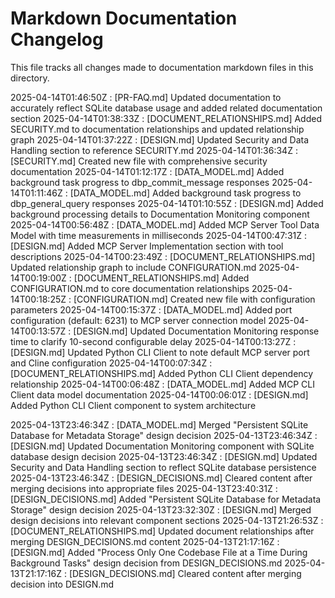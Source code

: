 # Markdown Documentation Changelog

This file tracks all changes made to documentation markdown files in this directory.

2025-04-14T01:46:50Z : [PR-FAQ.md] Updated documentation to accurately reflect SQLite database usage and added related documentation section
2025-04-14T01:38:33Z : [DOCUMENT_RELATIONSHIPS.md] Added SECURITY.md to documentation relationships and updated relationship graph
2025-04-14T01:37:22Z : [DESIGN.md] Updated Security and Data Handling section to reference SECURITY.md
2025-04-14T01:36:34Z : [SECURITY.md] Created new file with comprehensive security documentation
2025-04-14T01:12:17Z : [DATA_MODEL.md] Added background task progress to dbp_commit_message responses
2025-04-14T01:11:46Z : [DATA_MODEL.md] Added background task progress to dbp_general_query responses
2025-04-14T01:10:55Z : [DESIGN.md] Added background processing details to Documentation Monitoring component
2025-04-14T00:56:48Z : [DATA_MODEL.md] Added MCP Server Tool Data Model with time measurements in milliseconds
2025-04-14T00:47:31Z : [DESIGN.md] Added MCP Server Implementation section with tool descriptions
2025-04-14T00:23:49Z : [DOCUMENT_RELATIONSHIPS.md] Updated relationship graph to include CONFIGURATION.md
2025-04-14T00:19:00Z : [DOCUMENT_RELATIONSHIPS.md] Added CONFIGURATION.md to core documentation relationships
2025-04-14T00:18:25Z : [CONFIGURATION.md] Created new file with configuration parameters
2025-04-14T00:15:37Z : [DATA_MODEL.md] Added port configuration (default: 6231) to MCP server connection model
2025-04-14T00:13:57Z : [DESIGN.md] Updated Documentation Monitoring response time to clarify 10-second configurable delay
2025-04-14T00:13:27Z : [DESIGN.md] Updated Python CLI Client to note default MCP server port and Cline configuration
2025-04-14T00:07:34Z : [DOCUMENT_RELATIONSHIPS.md] Added Python CLI Client dependency relationship
2025-04-14T00:06:48Z : [DATA_MODEL.md] Added MCP CLI Client data model documentation
2025-04-14T00:06:01Z : [DESIGN.md] Added Python CLI Client component to system architecture

2025-04-13T23:46:34Z : [DATA_MODEL.md] Merged "Persistent SQLite Database for Metadata Storage" design decision
2025-04-13T23:46:34Z : [DESIGN.md] Updated Documentation Monitoring component with SQLite database design decision
2025-04-13T23:46:34Z : [DESIGN.md] Updated Security and Data Handling section to reflect SQLite database persistence
2025-04-13T23:46:34Z : [DESIGN_DECISIONS.md] Cleared content after merging decisions into appropriate files
2025-04-13T23:40:31Z : [DESIGN_DECISIONS.md] Added "Persistent SQLite Database for Metadata Storage" design decision
2025-04-13T23:32:30Z : [DESIGN.md] Merged design decisions into relevant component sections
2025-04-13T21:26:53Z : [DOCUMENT_RELATIONSHIPS.md] Updated document relationships after merging DESIGN_DECISIONS.md content
2025-04-13T21:17:16Z : [DESIGN.md] Added "Process Only One Codebase File at a Time During Background Tasks" design decision from DESIGN_DECISIONS.md
2025-04-13T21:17:16Z : [DESIGN_DECISIONS.md] Cleared content after merging decision into DESIGN.md
